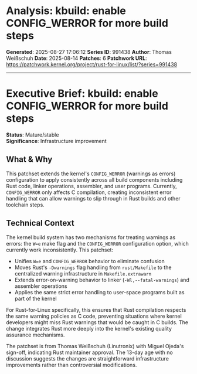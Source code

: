 # Analysis: kbuild: enable CONFIG_WERROR for more build steps

**Generated**: 2025-08-27 17:06:12
**Series ID**: 991438
**Author**: Thomas Weißschuh
**Date**: 2025-08-14
**Patches**: 6
**Patchwork URL**: https://patchwork.kernel.org/project/rust-for-linux/list/?series=991438

---

# Executive Brief: kbuild: enable CONFIG_WERROR for more build steps

**Status**: Mature/stable  
**Significance**: Infrastructure improvement

## What & Why

This patchset extends the kernel's `CONFIG_WERROR` (warnings as errors) configuration to apply consistently across all build components including Rust code, linker operations, assembler, and user programs. Currently, `CONFIG_WERROR` only affects C compilation, creating inconsistent error handling that can allow warnings to slip through in Rust builds and other toolchain steps.

## Technical Context

The kernel build system has two mechanisms for treating warnings as errors: the `W=e` make flag and the `CONFIG_WERROR` configuration option, which currently work inconsistently. This patchset:

- Unifies `W=e` and `CONFIG_WERROR` behavior to eliminate confusion
- Moves Rust's `-Dwarnings` flag handling from `rust/Makefile` to the centralized warning infrastructure in `Makefile.extrawarn`
- Extends error-on-warning behavior to linker (`-Wl,--fatal-warnings`) and assembler operations
- Applies the same strict error handling to user-space programs built as part of the kernel

For Rust-for-Linux specifically, this ensures that Rust compilation respects the same warning policies as C code, preventing situations where kernel developers might miss Rust warnings that would be caught in C builds. The change integrates Rust more deeply into the kernel's existing quality assurance mechanisms.

The patchset is from Thomas Weißschuh (Linutronix) with Miguel Ojeda's sign-off, indicating Rust maintainer approval. The 13-day age with no discussion suggests the changes are straightforward infrastructure improvements rather than controversial modifications.